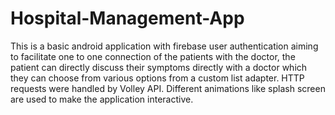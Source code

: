 # Hospital-Management-App
This is a basic android application with firebase user authentication aiming to facilitate one to one connection of the patients with the doctor, the patient can directly discuss
their symptoms directly with a doctor which they can choose from various options from a custom list adapter. HTTP requests were handled by Volley API. Different animations like 
splash screen are used to make the application interactive.
